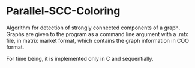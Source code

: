 # Parallel-SCC-Coloring

Algorithm for detection of strongly connected components of a graph.
Graphs are given to the program as a command line argument with a .mtx file, in matrix market format, which contains the graph information in COO format.

For time being, it is implemented only in C and sequentially.
